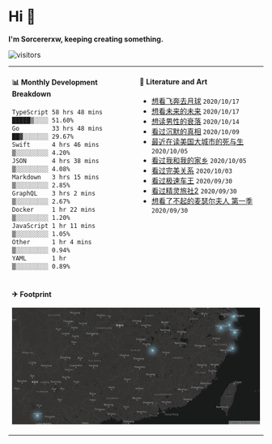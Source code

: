 # Hi 👋

**I'm Sorcererxw, keeping creating something.**

![visitors](https://visitor-badge.glitch.me/badge?page_id=sorcererxw.sorcererx)

<table width="800px">
<tr>
<td valign="top" width="50%">

#### 📊 Monthly Development Breakdown

<!--START_SECTION:waka-->
```text
TypeScript 58 hrs 48 mins █████▒░░░░ 51.60%
Go         33 hrs 48 mins ██▓░░░░░░░ 29.67%
Swift      4 hrs 46 mins  ▒░░░░░░░░░ 4.20%
JSON       4 hrs 38 mins  ▒░░░░░░░░░ 4.08%
Markdown   3 hrs 15 mins  ▒░░░░░░░░░ 2.85%
GraphQL    3 hrs 2 mins   ▒░░░░░░░░░ 2.67%
Docker     1 hr 22 mins   ▒░░░░░░░░░ 1.20%
JavaScript 1 hr 11 mins   ▒░░░░░░░░░ 1.05%
Other      1 hr 4 mins    ▒░░░░░░░░░ 0.94%
YAML       1 hr           ▒░░░░░░░░░ 0.89%
```
<!--END_SECTION:waka-->

<td valign="top" width="50%">

#### 💃 Literature and Art

<!--START_SECTION:douban-->
* [想看飞奔去月球](http://movie.douban.com/subject/30141681/) <code>2020/10/17</code>
* [想看未来的未来](http://movie.douban.com/subject/27045615/) <code>2020/10/17</code>
* [想读男性的衰落](https://book.douban.com/subject/35016930/) <code>2020/10/14</code>
* [看过沉默的真相](http://movie.douban.com/subject/33447642/) <code>2020/10/09</code>
* [最近在读美国大城市的死与生](https://book.douban.com/subject/34907883/) <code>2020/10/05</code>
* [看过我和我的家乡](http://movie.douban.com/subject/35051512/) <code>2020/10/05</code>
* [看过完美关系](http://movie.douban.com/subject/30221758/) <code>2020/10/03</code>
* [看过极速车王](http://movie.douban.com/subject/6538866/) <code>2020/09/30</code>
* [看过精灵旅社2](http://movie.douban.com/subject/21327493/) <code>2020/09/30</code>
* [想看了不起的麦瑟尔夫人 第一季](http://movie.douban.com/subject/26813221/) <code>2020/09/30</code>

<!--END_SECTION:douban-->

</td>
</tr>
<tr>
<td colspan="2">

#### ✈ Footprint

![footprint](./footprint.png)

</td>
</tr>
</table>


